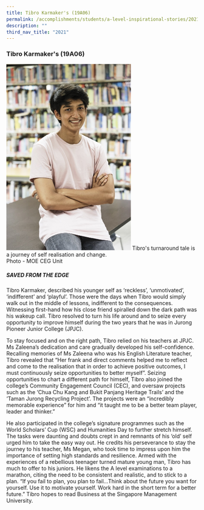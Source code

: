 ```yaml
---
title: Tibro Karmaker's (19A06)
permalink: /accomplishments/students/a-level-inspirational-stories/2021/tibro/
description: ""
third_nav_title: "2021"
---
```

### **Tibro Karmaker's (19A06)**

<img src="/images/Tibro.jpg" 
     style="width:65%">
Tibro's turnaround tale is a journey of self realisation and change.<br>Photo - MOE CEG Unit

##### **SAVED FROM THE EDGE**
Tibro Karmaker, described his younger self as ‘reckless’, ‘unmotivated’, ‘indifferent’ and ‘playful’. Those were the days when Tibro would simply walk out in the middle of lessons, indifferent to the consequences. Witnessing first-hand how his close friend spiralled down the dark path was his wakeup call. Tibro resolved to turn his life around and to seize every opportunity to improve himself during the two years that he was in Jurong Pioneer Junior College (JPJC).

To stay focused and on the right path, Tibro relied on his teachers at JPJC. Ms Zaleena’s dedication and care gradually developed his self-confidence. Recalling memories of Ms Zaleena who was his English Literature teacher, Tibro revealed that “Her frank and direct comments helped me to reflect and come to the realisation that in order to achieve positive outcomes, I must continuously seize opportunities to better myself”. Seizing opportunities to chart a different path for himself, Tibro also joined the college’s Community Engagement Council (CEC), and oversaw projects such as the ‘Chua Chu Kang and Bukit Panjang Heritage Trails’ and the ‘Taman Jurong Recycling Project’. The projects were an “incredibly memorable experience” for him and “it taught me to be a better team player, leader and thinker.”

He also participated in the college’s signature programmes such as the World Scholars’ Cup (WSC) and Humanities Day to further stretch himself. The tasks were daunting and doubts crept in and remnants of his ‘old’ self urged him to take the easy way out. He credits his perseverance to stay the journey to his teacher, Ms Megan, who took time to impress upon him the importance of setting high standards and resilience.  Armed with the experiences of a rebellious teenager turned mature young man, Tibro has much to offer to his juniors. He likens the A level examinations to a marathon, citing the need to be consistent and realistic, and to stick to a plan. “If you fail to plan, you plan to fail…Think about the future you want for yourself. Use it to motivate yourself. Work hard in the short term for a better future.”  Tibro hopes to read Business at the Singapore Management University. 




